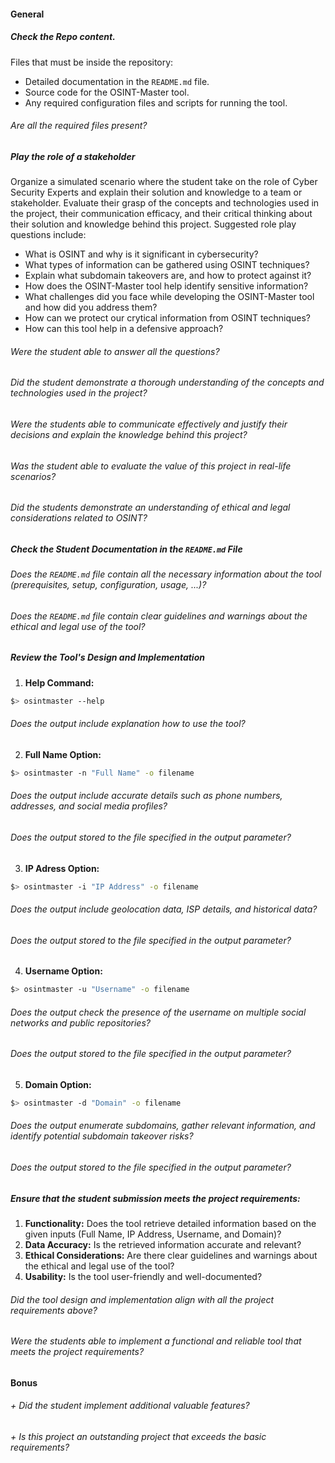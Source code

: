 #### General

##### Check the Repo content.

Files that must be inside the repository:

- Detailed documentation in the `README.md` file.
- Source code for the OSINT-Master tool.
- Any required configuration files and scripts for running the tool.

###### Are all the required files present?

##### Play the role of a stakeholder

Organize a simulated scenario where the student take on the role of Cyber Security Experts and explain their solution and knowledge to a team or stakeholder. Evaluate their grasp of the concepts and technologies used in the project, their communication efficacy, and their critical thinking about their solution and knowledge behind this project.
Suggested role play questions include:

- What is OSINT and why is it significant in cybersecurity?
- What types of information can be gathered using OSINT techniques?
- Explain what subdomain takeovers are, and how to protect against it?
- How does the OSINT-Master tool help identify sensitive information?
- What challenges did you face while developing the OSINT-Master tool and how did you address them?
- How can we protect our crytical information from OSINT techniques?
- How can this tool help in a defensive approach?

###### Were the student able to answer all the questions?

###### Did the student demonstrate a thorough understanding of the concepts and technologies used in the project?

###### Were the students able to communicate effectively and justify their decisions and explain the knowledge behind this project?

###### Was the student able to evaluate the value of this project in real-life scenarios?

###### Did the students demonstrate an understanding of ethical and legal considerations related to OSINT?

##### Check the Student Documentation in the `README.md` File

###### Does the `README.md` file contain all the necessary information about the tool (prerequisites, setup, configuration, usage, ...)?

###### Does the `README.md` file contain clear guidelines and warnings about the ethical and legal use of the tool?

##### Review the Tool's Design and Implementation

1. **Help Command:**

```sh
$> osintmaster --help
```

###### Does the output include explanation how to use the tool?

2. **Full Name Option:**

```sh
$> osintmaster -n "Full Name" -o filename
```

###### Does the output include accurate details such as phone numbers, addresses, and social media profiles?

###### Does the output stored to the file specified in the output parameter?

3. **IP Adress Option:**

```sh
$> osintmaster -i "IP Address" -o filename
```

###### Does the output include geolocation data, ISP details, and historical data?

###### Does the output stored to the file specified in the output parameter?

4. **Username Option:**

```sh
$> osintmaster -u "Username" -o filename
```

###### Does the output check the presence of the username on multiple social networks and public repositories?

###### Does the output stored to the file specified in the output parameter?

5. **Domain Option:**

```sh
$> osintmaster -d "Domain" -o filename
```

###### Does the output enumerate subdomains, gather relevant information, and identify potential subdomain takeover risks?

###### Does the output stored to the file specified in the output parameter?

##### Ensure that the student submission meets the project requirements:

1. **Functionality:** Does the tool retrieve detailed information based on the given inputs (Full Name, IP Address, Username, and Domain)?
2. **Data Accuracy:** Is the retrieved information accurate and relevant?
3. **Ethical Considerations:** Are there clear guidelines and warnings about the ethical and legal use of the tool?
4. **Usability:** Is the tool user-friendly and well-documented?

###### Did the tool design and implementation align with all the project requirements above?

###### Were the students able to implement a functional and reliable tool that meets the project requirements?

#### Bonus

###### + Did the student implement additional valuable features?

###### + Is this project an outstanding project that exceeds the basic requirements?
